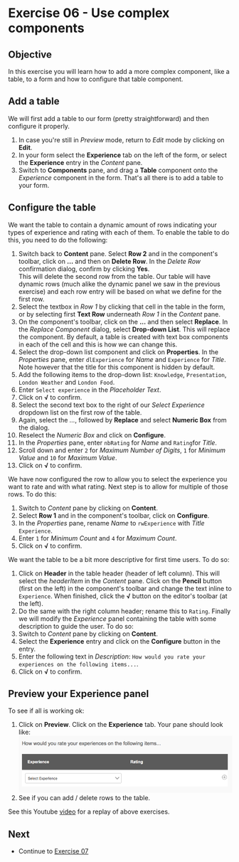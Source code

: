 # Exercise 06 - Use complex components

## Objective
In this exercise you will learn how to add a more complex component, like a table, to a form and how to configure that table component.

## Add a table
We will first add a table to our form (pretty straightforward) and then configure it properly.
1. In case you're still in *Preview* mode, return to *Edit* mode by clicking on **Edit**.
1. In your form select the **Experience** tab on the left of the form, or select the **Experience** entry in the *Content* pane.
2. Switch to **Components** pane, and drag a **Table** component onto the *Experience* component in the form.
That's all there is to add a table to your form.

## Configure the table
We want the table to contain a dynamic amount of rows indicating your types of experience and rating with each of them. To enable the table to do this, you need to do the following:
1. Switch back to **Content** pane. Select **Row 2** and in the component's toolbar, click on **...** and then on **Delete Row**. In the *Delete Row* confirmation dialog, confirm by clicking **Yes**.\
This will delete the second row from the table. Our table will have dynamic rows (much alike the dynamic panel we saw in the previous exercise) and each row entry will be based on what we define for the first row.
2. Select the textbox in *Row 1* by clicking that cell in the table in the form, or by selecting first **Text Row** underneath *Row 1* in the *Content* pane.
3. On the component's toolbar, click on the **...** and then select **Replace**. In the *Replace Component* dialog, select **Drop-down List**. This will replace the component. By default, a table is created with text box components in each of the cell and this is how we can change this.
4. Select the drop-down list component and click on **Properties**. In the *Properties* pane, enter `dlExperience` for *Name* and `Experience` for *Title*. Note however that the title for this component is hidden by default.
5. Add the following items to the drop-down list: `Knowledge`, `Presentation`, `London Weather` and `London Food`. 
6. Enter `Select experience` in the *Placeholder Text*.
7. Click on **√** to confirm.
8. Select the second text box to the right of our *Select Experience* dropdown list on the first row of the table.
9. Again, select the *...*, followed by **Replace** and select **Numeric Box** from the dialog.
10. Reselect the *Numeric Box* and click on **Configure**.
11. In the *Properties* pane, enter `nbRating` for *Name* and `Rating`for *Title*. 
12. Scroll down and enter `2` for *Maximum Number of Digits*, `1` for *Minimum Value* and `10` for *Maximum Value*.
13. Click on **√** to confirm.

We have now configured the row to allow you to select the experience you want to rate and with what rating. Next step is to allow for multiple of those rows. To do this:
1. Switch to *Content* pane by clicking on **Content**.
2. Select **Row 1** and in the component's toolbar, click on **Configure**.
3. In the *Properties* pane, rename *Name* to `rwExperience` with *Title* `Experience`.
4. Enter `1` for *Minimum Count* and `4` for *Maximum Count*.
5. Click on **√** to confirm.

We want the table to be a bit more descriptive for first time users. To do so:
1. Click on **Header** in the table header (header of left column). This will select the *headerItem* in the *Content* pane. Click on the **Pencil** button (first on the left) in the component's toolbar and change the text inline to `Experience`. When finished, click the **√** button on the editor's toolbar (at the left).
2. Do the same with the right column header; rename this to `Rating`.
Finally we will modify the *Experience* panel containing the table with some description to guide the user. To do so:
3. Switch to *Content* pane by clicking on **Content**.
4. Select the **Experience** entry and click on the **Configure** button in the entry.
5. Enter the following text in *Description*: `How would you rate your experiences on the following items...`.
6. Click on **√** to confirm.

## Preview your Experience panel
To see if all is working ok:
1. Click on **Preview**. Click on the **Experience** tab. Your pane should look like:\
![Experience tab](../images/experience.png)
2. See if you can add / delete rows to the table.

See this Youtube [video](https://youtu.be/xoCM7cKuZCU) for a replay of above exercises.


## Next
* Continue to [Exercise 07](../exercise07/)
